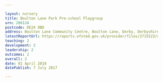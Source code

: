```yaml
---

layout: nursery
title: Boulton Lane Park Pre-school Playgroup
urn: 206124
postcode: DE24 0BD
address: Boulton Lane Community Centre, Boulton Lane, Derby, Derbyshire, DE24 0BD
latestReportUrl: https://reports.ofsted.gov.uk/provider/files/2715523/urn/206124.pdf
teaching: 2
development: 2
leadership: 2
outcomes: 2
overall: 2
date: 01 April 2018 
datePublish: 7 July 2017

---
```

